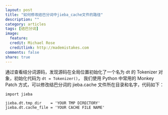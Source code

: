 ```yaml
---
layout: post
title: "如何修改结巴分词中jieba_cache文件的路径"
description: ""
category: articles
tags: [结巴分词]
image:
  feature:
  credit: Michael Rose
  creditlink: http://mademistakes.com
comments: false
share: true
---
```


通过查看结分词源码，发现源码在全局位置初始化了一个名为 dt 的 Tokenizer 对象，初始化代码为 `dt = Tokenizer()`，
我们使用 Python 中常用的 Monkey Patch 方式，可以修改结巴分词的 jieba.cache 文件所在目录和名字，代码如下：

```
import jieba

jieba.dt.tmp_dir    = 'YOUR TMP DIRECTORY'
jieba.dt.cache_file = 'YOUR CACHE FILE NAME'
```